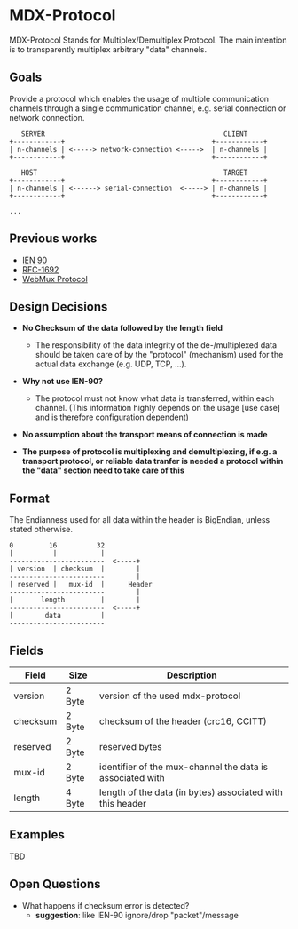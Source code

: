 # MDX-Protocol
MDX-Protocol Stands for Multiplex/Demultiplex Protocol. The main intention
is to transparently multiplex arbitrary "data" channels.

## Goals
Provide a protocol which enables the usage of multiple communication channels through a single communication channel,
e.g. serial connection or network connection.

```shell
   SERVER                                             CLIENT
+------------+                                     +------------+
| n-channels | <-----> network-connection <----->  | n-channels |
+------------+                                     +------------+

   HOST                                               TARGET
+------------+                                     +------------+
| n-channels | <------> serial-connection  <-----> | n-channels |
+------------+                                     +------------+

...
```

## Previous works
* [IEN 90](https://www.rfc-editor.org/ien/ien90.txt)
* [RFC-1692](https://datatracker.ietf.org/doc/html/rfc1692)
* [WebMux Protocol](https://www.w3.org/Protocols/MUX/WD-mux-980722.html)

## Design Decisions
* **No Checksum of the data followed by the length field**

  * The responsibility of the data integrity of the de-/multiplexed
  data should be taken care of by the "protocol" (mechanism) used for the actual data exchange (e.g. UDP, TCP, ...).

* **Why not use IEN-90?**
 
    * The protocol must not know what data is transferred, within each channel.
    (This information highly depends on the usage [use case] and is therefore configuration dependent)

* **No assumption about the transport means of connection is made**

* **The purpose of protocol is multiplexing and demultiplexing, if e.g. a transport protocol, or reliable data tranfer is needed
  a protocol within the "data" section need to take care of this**


## Format
The Endianness used for all data within the header is BigEndian, unless 
stated otherwise.

```shell
0         16          32
|          |           |
------------------------  <-----+
| version  | checksum  |        |
------------------------        |
| reserved |   mux-id  |      Header
------------------------        |
|       length         |        |
------------------------  <-----+
|        data          |
------------------------
```

## Fields

| Field |  Size | Description |
|---|---|---|
| version  |  2 Byte | version of the used mdx-protocol |
| checksum |  2 Byte | checksum of the header (crc16, CCITT)|
| reserved |  2 Byte | reserved bytes |
| mux-id   |  2 Byte | identifier of the mux-channel the data is associated with |
| length   |  4 Byte | length of the data (in bytes) associated with this header |


## Examples
TBD

## Open Questions
* What happens if checksum error is detected?
    * **suggestion**: like IEN-90 ignore/drop "packet"/message
